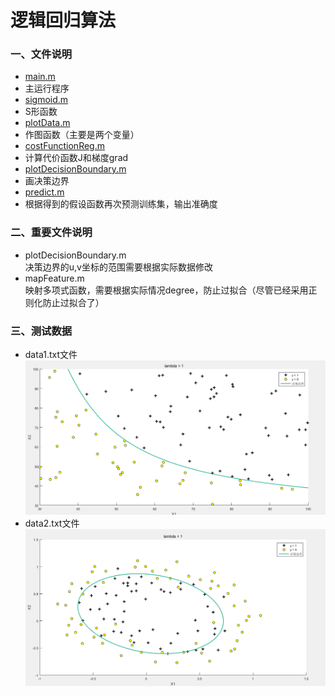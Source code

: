 逻辑回归算法
=============
### 一、文件说明
- [main.m][1.1]
 - 主运行程序
- [sigmoid.m][1.2]
 - S形函数
- [plotData.m][1.3]
 - 作图函数（主要是两个变量）
- [costFunctionReg.m][1.4]
 - 计算代价函数J和梯度grad
- [plotDecisionBoundary.m][1.5]
 - 画决策边界
- [predict.m][1.6]
 - 根据得到的假设函数再次预测训练集，输出准确度

### 二、重要文件说明
- plotDecisionBoundary.m   
决策边界的u,v坐标的范围需要根据实际数据修改
- mapFeature.m   
映射多项式函数，需要根据实际情况degree，防止过拟合（尽管已经采用正则化防止过拟合了）
### 三、测试数据
- data1.txt文件
![逻辑回归][3.1]
- data2.txt文件
![逻辑回归][3.2]



[1.1]:main.m
[1.2]:sigmoid.m
[1.3]:plotData.m
[1.4]:costFunctionReg.m
[1.5]:plotDecisionBoundary.m
[1.6]:predict.m

[3.1]: ../images/LogisticRegression_01.png "LogisticRegression_01.png"
[3.2]: ./images/LogisticRegression_02.png "LogisticRegression_02.png"
